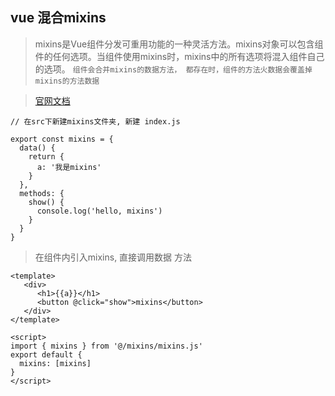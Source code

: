 ## vue 混合mixins

> mixins是Vue组件分发可重用功能的一种灵活方法。mixins对象可以包含组件的任何选项。当组件使用mixins时，mixins中的所有选项将混入组件自己的选项。 `组件会合并mixins的数据方法， 都存在时，组件的方法火数据会覆盖掉mixins的方法数据`

> [官网文档](https://cn.vuejs.org/v2/api/#Vue-mixin) 

```
// 在src下新建mixins文件夹, 新建 index.js

export const mixins = {
  data() {
    return {
      a: '我是mixins'
    }
  },
  methods: {
    show() {
      console.log('hello, mixins')
    }
  }
}

```

> 在组件内引入mixins, 直接调用数据 方法 
```
<template>
   <div>
      <h1>{{a}}</h1>
      <button @click="show">mixins</button>
   </div>
</template>

<script>
import { mixins } from '@/mixins/mixins.js'
export default {
  mixins: [mixins]
}
</script>
